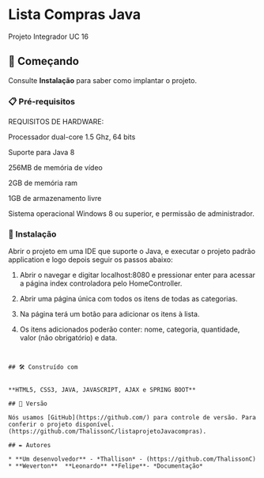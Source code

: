 # Lista Compras Java

Projeto Integrador UC 16

## 🚀 Começando

Consulte **Instalação** para saber como implantar o projeto.

### 📋 Pré-requisitos

REQUISITOS DE HARDWARE:

Processador dual-core 1.5 Ghz, 64 bits

Suporte para Java 8

256MB de memória de vídeo

2GB de memória ram

1GB de armazenamento livre

Sistema operacional Windows 8 ou superior, e permissão de administrador.

### 🔧 Instalação


Abrir o projeto em uma IDE que suporte o Java, e executar o projeto padrão application e logo depois seguir os passos abaixo:

1.  Abrir o navegar e digitar localhost:8080 e pressionar enter para acessar a página index controladora pelo HomeController.
    
2.  Abrir uma página única com todos os itens de todas as categorias.
    
3.  Na página terá um botão para adicionar os itens à lista.
    
1.  Os itens adicionados poderão conter: nome, categoria, quantidade, valor (não obrigatório) e data.
```


## 🛠️ Construído com


**HTML5, CSS3, JAVA, JAVASCRIPT, AJAX e SPRING BOOT**

## 📌 Versão

Nós usamos [GitHub](https://github.com/) para controle de versão. Para conferir o projeto disponível. (https://github.com/ThalissonC/listaprojetoJavacompras). 

## ✒️ Autores

* **Um desenvolvedor** - *Thallison* - (https://github.com/ThalissonC)
* **Weverton**  **Leonardo** **Felipe**- *Documentação* 



